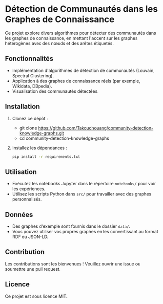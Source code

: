 # Détection de Communautés dans les Graphes de Connaissance

Ce projet explore divers algorithmes pour détecter des communautés dans les graphes de connaissance, en mettant l'accent sur les graphes hétérogènes avec des nœuds et des arêtes étiquetés.

## Fonctionnalités
- Implémentation d'algorithmes de détection de communautés (Louvain, Spectral Clustering).
- Application à des graphes de connaissance réels (par exemple, Wikidata, DBpedia).
- Visualisation des communautés détectées.

## Installation
1. Clonez ce dépôt :
   - git clone https://github.com/Takouchouang/community-detection-knowledge-graphs.git
   - cd community-detection-knowledge-graphs
   
2. Installez les dépendances :
   ```bash
   pip install -r requirements.txt
   ```

## Utilisation
- Exécutez les notebooks Jupyter dans le répertoire `notebooks/` pour voir les expériences.
- Utilisez les scripts Python dans `src/` pour travailler avec des graphes personnalisés.

## Données
- Des graphes d'exemple sont fournis dans le dossier `data/`.
- Vous pouvez utiliser vos propres graphes en les convertissant au format RDF ou JSON-LD.

## Contribution
Les contributions sont les bienvenues ! Veuillez ouvrir une issue ou soumettre une pull request.

## Licence
Ce projet est sous licence MIT.
